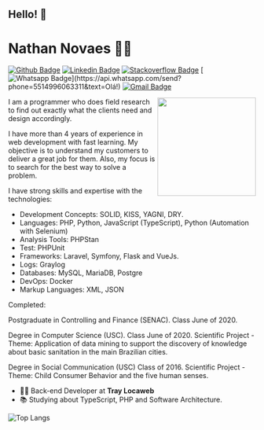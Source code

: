 ## Hello! 👋

<!--
**nvitiver/nvitiver** is a ✨ _special_ ✨ repository because its `README.md` (this file) appears on your GitHub profile.

Here are some ideas to get you started:

- 🔭 I’m currently working on ...
- 🌱 I’m currently learning ...
- 👯 I’m looking to collaborate on ...
- 🤔 I’m looking for help with ...
- 💬 Ask me about ...
- 📫 How to reach me: ...
- 😄 Pronouns: ...
- ⚡ Fun fact: ...
-->


# Nathan Novaes :man_technologist:

[![Github Badge](https://img.shields.io/badge/-Github-000?style=flat-square&logo=Github&logoColor=white&link=https://github.com/nvitiver)](https://github.com/nvitiver)
[![Linkedin Badge](https://img.shields.io/badge/-LinkedIn-blue?style=flat-square&logo=Linkedin&logoColor=white&link=https://www.linkedin.com/in/nathan-vitiver-a17438aa/)](https://www.linkedin.com/in/nathan-vitiver-a17438aa/)
[![Stackoverflow Badge](https://img.shields.io/badge/-Stackoverflow-4CA143?style=flat-square&logo=Stackoverflow&logoColor=white&link=https://pt.stackoverflow.com/users/5613830/nathan-vitiver)](https://pt.stackoverflow.com/users/5613830/nathan-vitiver)
[![Whatsapp Badge](https://img.shields.io/badge/-Whatsapp-4CA143?style=flat-square&labelColor=4CA143&logo=whatsapp&logoColor=white&link=https://api.whatsapp.com/send?phone=5514996063311&text=Olá!)](https://api.whatsapp.com/send?phone=5514996063311&text=Olá!)
[![Gmail Badge](https://img.shields.io/badge/-Gmail-c14438?style=flat-square&logo=Gmail&logoColor=white&link=mailto:nathan.vitiver@gmail.com)](mailto:nathan.vitiver@gmail.com)

<img align='right' src="nathanvitiver-gif.gif" width='200"'>


I am a programmer who does field research to find out exactly what the clients need and design accordingly.

I have more than 4 years of experience in web development with fast learning. My objective is to understand my customers to deliver a great job for them. Also, my focus is to search for the best way to solve a problem. 


I have strong skills and expertise with the technologies: 
- Development Concepts: SOLID, KISS, YAGNI, DRY.
- Languages: PHP, Python, JavaScript (TypeScript), Python (Automation with Selenium)
- Analysis Tools: PHPStan
- Test: PHPUnit
- Frameworks: Laravel, Symfony, Flask and VueJs.
- Logs: Graylog 
- Databases: MySQL, MariaDB, Postgre
- DevOps: Docker
- Markup Languages: XML, JSON


Completed:

Postgraduate in Controlling and Finance (SENAC). Class June of 2020.

Degree in Computer Science (USC). Class June of 2020.
Scientific Project - Theme: Application of data mining to support the discovery of knowledge about basic sanitation in the main Brazilian cities.

Degree in Social Communication (USC) Class of 2016.
Scientific Project - Theme: Child Consumer Behavior and the five human senses.


- :office_worker: Back-end Developer at **Tray Locaweb**
- :books: Studying about TypeScript, PHP and Software Architecture.

![Top Langs](https://github-readme-stats.vercel.app/api/top-langs/?username=nathannovaes&layout=compact)
<!-- ![willianrod's wakatime stats](https://github-readme-stats.vercel.app/api/wakatime?username=nathannovaes) -->

